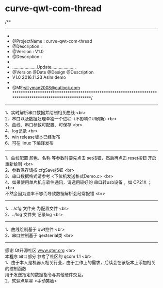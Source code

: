 # curve-qwt-com-thread

/**
*********************************************************************************************************
*
*	@ProjectName : curve-qwt-com-thread
*	@Description : 
*	@Version     : V1.0
*	@Description : 
*
*	....................Update....................
*	@Version  @Date      @Design   @Description
*    V1.0    2016.11.23  Aslm       demo
*
* @ME:sillyman2008@outlook.com
*********************************************************************************************************/

**********************************
1、实时解析串口数据并绘制相关曲线 \<br>  
2、串口以及数据处理单独一个进程（不影响GUI刷新) \<br>   
3、曲线、串口参数可配置、可保存 \<br>  
4、log记录 \<br>  
5、win release版本已经发布 <br/>
6、可在 linux 下编译发布  <br/>

**********************************
1、曲线配置 颜色、名称 等参数时要先点击 set按钮，然后再点击 reset按钮 开启重新绘制 \<br>  
2、参数保存请按 cfgSave按钮 \<br>  
3、串口数据格式请参考 <下位机发送格式Demo.c> \<br>  
4、如果使用单片机与软件通讯，请选用较好的 串口转usb设备 ，如 CP21X ； \<br>  
   不然会因为速率不够而导致数据解析会经常报错 \<br>  

**********************************
1、../cfg 文件夹 为配置文件 \<br>  
2、../log 文件夹 记录log \<br>  

**********************************
1、曲线绘制基于 qwt控件 \<br>  
2、串口控制基于 qextserial类 \<br>  

**********************************
感谢 Qt开源社区 www.qter.org \<br>  
本程序 串口部分 参考了社区的 qcom 1.1 \<br>  
1、由于本人是机器人相关行业，由于工作上的需求，后续会在该版本上添加相关的控制函数 <br/>
   用于发送指定的数据指令与其他硬件交互。<br/>
2、欢迎点星星 <手动笑脸> <br/>

